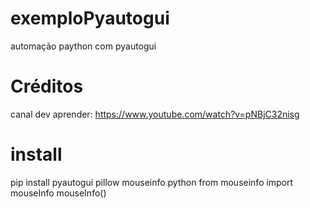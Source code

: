 # exemploPyautogui
automação paython com pyautogui

# Créditos
canal dev aprender: https://www.youtube.com/watch?v=pNBjC32nisg

# install
pip install pyautogui pillow mouseinfo
python
from mouseinfo import mouseInfo
mouseInfo()